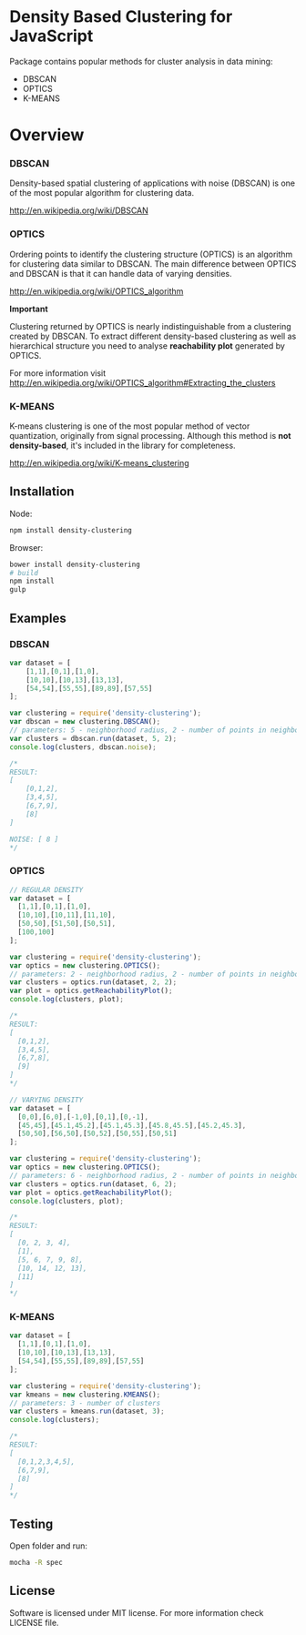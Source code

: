 # Density Based Clustering for JavaScript

Package contains popular methods for cluster analysis in data mining:
- DBSCAN
- OPTICS
- K-MEANS

# Overview

### DBSCAN

Density-based spatial clustering of applications with noise (DBSCAN) is one of the most popular algorithm for clustering data.

http://en.wikipedia.org/wiki/DBSCAN

### OPTICS

Ordering points to identify the clustering structure (OPTICS) is an algorithm for clustering data similar to DBSCAN.
The main difference between OPTICS and DBSCAN is that it can handle data of varying densities.

http://en.wikipedia.org/wiki/OPTICS_algorithm

**Important**

Clustering returned by OPTICS is nearly indistinguishable from a clustering created by DBSCAN.
To extract different density-based clustering as well as hierarchical structure you need to analyse **reachability plot** generated by OPTICS.

For more information visit http://en.wikipedia.org/wiki/OPTICS_algorithm#Extracting_the_clusters

### K-MEANS

K-means clustering is one of the most popular method of vector quantization, originally from signal processing.
Although this method is **not density-based**, it's included in the library for completeness.

http://en.wikipedia.org/wiki/K-means_clustering

## Installation

Node:
```bash
npm install density-clustering
```

Browser:
```bash
bower install density-clustering
# build
npm install
gulp
```

## Examples

### DBSCAN
```js
var dataset = [
    [1,1],[0,1],[1,0],
    [10,10],[10,13],[13,13],
    [54,54],[55,55],[89,89],[57,55]
];

var clustering = require('density-clustering');
var dbscan = new clustering.DBSCAN();
// parameters: 5 - neighborhood radius, 2 - number of points in neighborhood to form a cluster
var clusters = dbscan.run(dataset, 5, 2);
console.log(clusters, dbscan.noise);

/*
RESULT:
[
    [0,1,2],
    [3,4,5],
    [6,7,9],
    [8]
]

NOISE: [ 8 ]
*/
```

### OPTICS

```js
// REGULAR DENSITY
var dataset = [
  [1,1],[0,1],[1,0],
  [10,10],[10,11],[11,10],
  [50,50],[51,50],[50,51],
  [100,100]
];

var clustering = require('density-clustering');
var optics = new clustering.OPTICS();
// parameters: 2 - neighborhood radius, 2 - number of points in neighborhood to form a cluster
var clusters = optics.run(dataset, 2, 2);
var plot = optics.getReachabilityPlot();
console.log(clusters, plot);

/*
RESULT:
[
  [0,1,2],
  [3,4,5],
  [6,7,8],
  [9]
]
*/
```

```js
// VARYING DENSITY
var dataset = [
  [0,0],[6,0],[-1,0],[0,1],[0,-1],
  [45,45],[45.1,45.2],[45.1,45.3],[45.8,45.5],[45.2,45.3],
  [50,50],[56,50],[50,52],[50,55],[50,51]
];

var clustering = require('density-clustering');
var optics = new clustering.OPTICS();
// parameters: 6 - neighborhood radius, 2 - number of points in neighborhood to form a cluster
var clusters = optics.run(dataset, 6, 2);
var plot = optics.getReachabilityPlot();
console.log(clusters, plot);

/*
RESULT:
[
  [0, 2, 3, 4],
  [1],
  [5, 6, 7, 9, 8],
  [10, 14, 12, 13],
  [11]
]
*/
```

### K-MEANS
```js
var dataset = [
  [1,1],[0,1],[1,0],
  [10,10],[10,13],[13,13],
  [54,54],[55,55],[89,89],[57,55]
];

var clustering = require('density-clustering');
var kmeans = new clustering.KMEANS();
// parameters: 3 - number of clusters
var clusters = kmeans.run(dataset, 3);
console.log(clusters);

/*
RESULT:
[
  [0,1,2,3,4,5],
  [6,7,9],
  [8]
]
*/
```

## Testing

Open folder and run:
```bash
mocha -R spec
```

## License

Software is licensed under MIT license.
For more information check LICENSE file.
